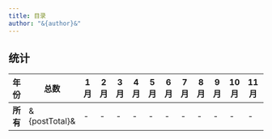 ```yaml
---
title: 目录
author: "&{author}&"
---
```

## 统计
| 年份 | 总数 | 1月  | 2月| 3月| 4月| 5月| 6月| 7月| 8月| 9月|10月|11月|12月|
| -|-| -| -|-| -|-| -|-| -|-| -|-|-|
| **所有**|&{postTotal}&|-| - | - | - | - | - | - | - | - | - | - | - |
<!-- 目录总的模板 -->